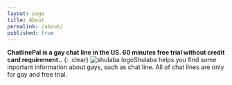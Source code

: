 ```yaml
---
layout: page
title: About
permalink: /about/
published: true
---
```


**ChatlinePal is a gay chat line in the US. 60 minutes free trial without credit card requirement..** 
{: .clear}
![shulaba logo]({{site.baseurl}}/http://shulaba.com/img/bullhorn.svg)Shulaba helps you find some inportant information about gays, such as chat line. All of chat lines are only for gay and free trial.
